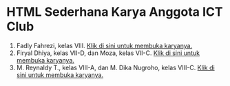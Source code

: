 # HTML Sederhana Karya Anggota ICT Club

  1. Fadly Fahrezi, kelas VIII. [Klik di sini untuk membuka karyanya.](fadly/index.html)
  2. Firyal Dhiya, kelas VII-D, dan Moza, kelas VII-C. [Klik di sini untuk membuka karyanya.](moza-firyal/index.html)
  3. M. Reynaldy T., kelas VIII-A, dan M. Dika Nugroho, kelas VIII-C. [Klik di sini untuk membuka karyanya.](reynaldy-dika/index.html)

